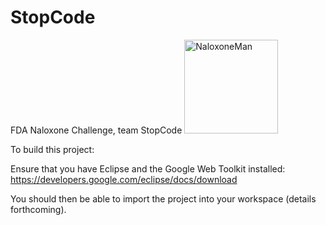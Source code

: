 # StopCode
FDA Naloxone Challenge, team StopCode
<img src="https://cdn.rawgit.com/baitisj/StopCode/master/images/naloxone.svg" alt="NaloxoneMan" width="150" height="150" float="right"/>

To build this project:

Ensure that you have Eclipse and the Google Web Toolkit installed:
https://developers.google.com/eclipse/docs/download

You should then be able to import the project into your workspace (details forthcoming).
